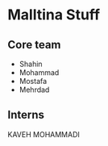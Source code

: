 # Malltina Stuff

## Core team

- Shahin
- Mohammad
- Mostafa
- Mehrdad

## Interns

KAVEH MOHAMMADI
